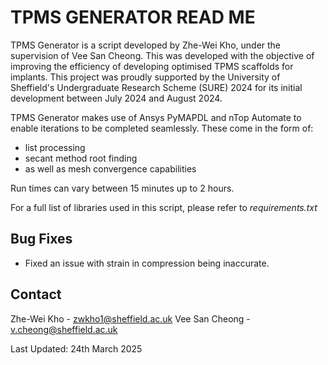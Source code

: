 # TPMS GENERATOR READ ME

TPMS Generator is a script developed by Zhe-Wei Kho, under the supervision of Vee San Cheong. This was developed with the objective of improving the efficiency of developing optimised TPMS scaffolds for implants. This project was proudly supported by the University of Sheffield's Undergraduate Research Scheme (SURE) 2024 for its initial development between July 2024 and August 2024.

TPMS Generator makes use of Ansys PyMAPDL and nTop Automate to enable iterations to be completed seamlessly. These come in the form of:
- list processing
- secant method root finding
- as well as mesh convergence capabilities

Run times can vary between 15 minutes up to 2 hours.

For a full list of libraries used in this script, please refer to *requirements.txt*

## Bug Fixes
- Fixed an issue with strain in compression being inaccurate.

## Contact
Zhe-Wei Kho - [zwkho1@sheffield.ac.uk](mailto:zwkho1@sheffield.ac.uk)
Vee San Cheong - [v.cheong@sheffield.ac.uk](mailto:v.cheong@sheffield.ac.uk)

Last Updated: 24th March 2025
